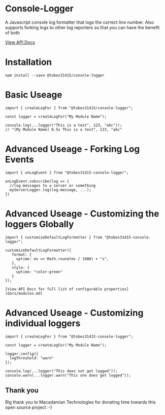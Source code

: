 # Console-Logger

A Javascript console log formatter that logs the correct line number. Also supports forking logs to other log reporters so that you can have the benefit of both

[View API Docs](docs/modules.md)

# Installation

    npm install --save @tobes31415/console-logger

# Basic Useage

    import { createLogFor } from "@tobes31415/console-logger";

    const logger = createLogFor("My Module Name");

    console.log(...logger("This is a test", 123, "abc"));
    // "[My Module Name] 0.5s This is a test", 123, "abc"

# Advanced Useage - Forking Log Events

    import { onLogEvent } from "@tobes31415-console-logger";

    onLogEvent.subscribe(log => {
      //log messages to a server or something
      myServerLogger.log(log.message, ...);
    })

# Advanced Useage - Customizing the loggers Globally

    import { customizeDefaultLogFormatter } from "@tobes31415-console-logger";

    customizeDefaultLogFormatter({
       format: {
         uptime: ms => Math.round(ms / 1000) + "s",
       },
       style: {
         uptime: "color:green"
       }
    });

    [View API Docs for full list of configurable properties](docs/modules.md)

# Advanced Useage - Customizing individual loggers

    import { createLogFor } from "@tobes31415-console-logger";

    const logger = createLogFor("My Module Name");

    logger.config({
      logThreshold: "warn"
    });

    console.log(...logger("This does not get logged"));
    console.warn(...logger.warn("This one does get logged"));

## Thank you

Big thank you to Macadamian Technologies for donating time towards this open source project :-)
